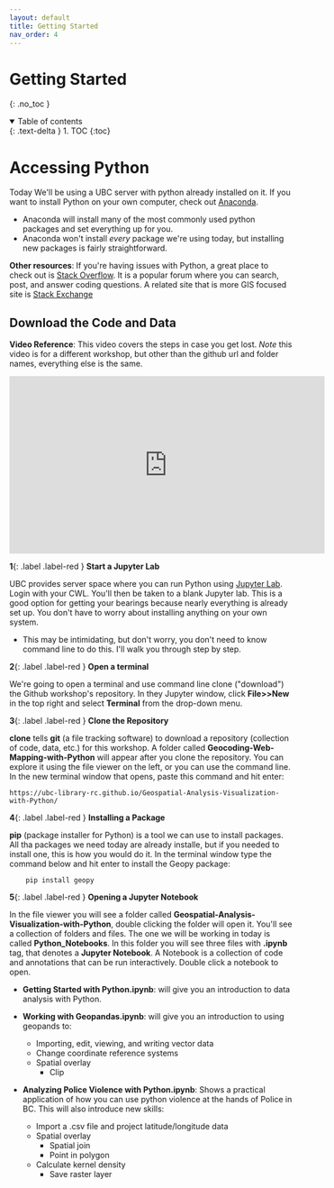 ```yaml
---
layout: default
title: Getting Started
nav_order: 4
---
```


# Getting Started
{: .no_toc }

<details open markdown="block">
  <summary>
    Table of contents
  </summary>
  {: .text-delta }
1. TOC
{:toc}
</details>


# Accessing Python

Today We'll be using a UBC server with python already installed on it.  If you want to install Python on your own computer, check out [Anaconda](https://www.anaconda.com/products/individual).

* Anaconda will install many of the most commonly used python packages and set everything up for you.
* Anaconda won't install *every* package we're using today, but installing new packages is fairly straightforward.

**Other resources**: If you're having issues with Python, a great place to check out is [Stack Overflow](https://stackoverflow.com/).  It is a popular forum where you can search, post, and answer coding questions.  A related site that is more GIS focused site is [Stack Exchange](https://gis.stackexchange.com/)


## Download the Code and Data

**Video Reference**: This video covers the steps in case you get lost.  *Note* this video is for a different workshop, but other than the github url and folder names, everything else is the same.

<iframe width="560" height="315" src="https://www.youtube.com/embed/_lqzOLeSlo0" title="YouTube video player" frameborder="0" allow="accelerometer; autoplay; clipboard-write; encrypted-media; gyroscope; picture-in-picture" allowfullscreen></iframe>


**1**{: .label .label-red } **Start a Jupyter Lab**

UBC provides server space where you can run Python using [Jupyter Lab](https://ubc.syzygy.ca/jupyter).  Login with your CWL.  You'll then be taken to a blank Jupyter lab.  This is a good option for getting your bearings because nearly everything is already set up.  You don't have to worry about installing anything on your own system.
* This may be intimidating, but don't worry, you don't need to know command line to do this.  I'll walk you through step by step.

**2**{: .label .label-red } **Open a terminal**

We're going to open a terminal and use command line clone ("download") the Github workshop's repository.  In they Jupyter window, click **File>>New** in the top right and select **Terminal** from the drop-down menu.

**3**{: .label .label-red } **Clone the Repository**

**clone** tells **git** (a file tracking software) to download a repository (collection of code, data, etc.) for this workshop.  A folder called **Geocoding-Web-Mapping-with-Python** will appear after you clone the repository.  You can explore it using the file viewer on the left, or you can use the command line.  In the new terminal window that opens, paste this command and hit enter:

```console
https://ubc-library-rc.github.io/Geospatial-Analysis-Visualization-with-Python/
```

**4**{: .label .label-red } **Installing a Package**

**pip** (package installer for Python) is a tool we can use to install packages.  All tha packages we need today are already installe, but if you needed to install one, this is how you would do it.  In the terminal window type the command below and hit enter to install the Geopy package:

```console
    pip install geopy
```

**5**{: .label .label-red }  **Opening a Jupyter Notebook**

In the file viewer you will see a folder called **Geospatial-Analysis-Visualization-with-Python**, double clicking the folder will open it.  You'll see a collection of folders and files.  The one we will be working in today is called **Python_Notebooks**.  In this folder you will see three files with **.ipynb** tag, that denotes a **Jupyter Notebook**.  A Notebook is a collection of code and annotations that can be run interactively.  Double click a notebook to open.  

* **Getting Started with Python.ipynb**: will give you an introduction to data analysis with Python.

* **Working with Geopandas.ipynb**: will give you an introduction to using geopands to:
  * Importing, edit, viewing, and writing vector data
  * Change coordinate reference systems
  * Spatial overlay
    * Clip


* **Analyzing Police Violence with Python.ipynb**: Shows a practical application of how you can use python violence at the hands of Police in BC.  This will also introduce new skills:
  * Import a .csv file and project latitude/longitude data 
  * Spatial overlay
    * Spatial join
    * Point in polygon
  * Calculate kernel density
    * Save raster layer
